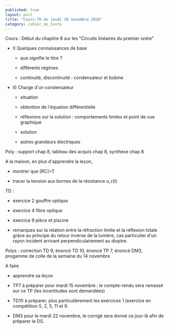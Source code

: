 ```yaml
---
published: true
layout: post
title: "Cours-TD du jeudi 10 novembre 2016"
category: cahier_de_texte
---
```

Cours : Début du chapitre 8 sur les "Circuits linéaires du premier ordre"

- I) Quelques connaissances de base

  - que signifie le titre ?

  - différents régimes

  - continuité, discontinuité : condensateur et bobine

- II) Charge d'un condensateur

  - situation

  - obtention de l'équation différentielle

  - réflexions sur la solution : comportements limites et point de vue graphique

  - solution

  - autres grandeurs électriques

Poly : support chap 8, tableau des acquis chap 8, synthèse chap 8

A la maison, en plus d'apprendre la leçon,

- montrer que [RC]=T

- tracer la tension aux bornes de la résistance u_r(t)

TD :

- exercice 2 gouffre optique

- exercice 4 fibre optique

- exercice 9 pièce et piscine

- remarques sur la relation entre la réfraction limite et la réflexion totale grâce au principe du retour inverse de la lumière, cas particulier d'un rayon incident arrivant perpendiculairement au dioptre.

Polys : correction TD 9, énoncé TD 10, énoncé TP 7, énoncé DM3, progamme de colle de la semaine du 14 novembre

A faire

- apprendre sa leçon

- TP7 à préparer pour mardi 15 novembre : le compte-rendu sera ramassé sur ce TP (les incertitudes sont demandées)

- TD10 à préparer, plus particulièrement les exercices 1 (exercice en compétition !), 2, 5, 11 et 9.

- DM3 pour le mardi 22 novembre, le corrigé sera donné ce jour-là afin de préparer le DS.




